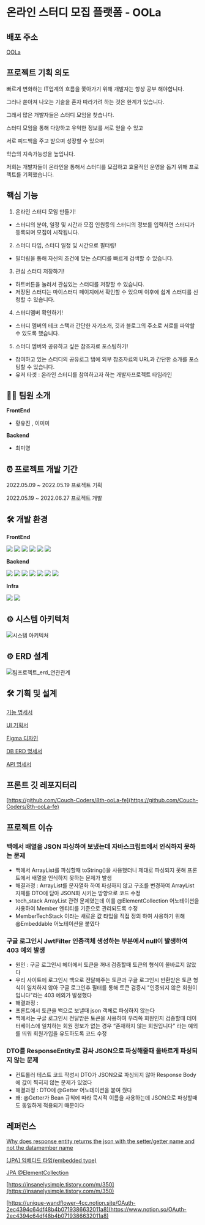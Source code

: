 # 온라인 스터디 모집 플랫폼 - OOLa

## 배포 주소

[OOLa](https://studyoola.herokuapp.com/)

## 프로젝트 기획 의도

빠르게 변화하는 IT업계의 흐름을 쫓아가기 위해 개발자는 항상 공부 해야합니다.

그러나 쏟아져 나오는 기술을 혼자 따라가려 하는 것은 한계가 있습니다.

그래서 많은 개발자들은 스터디 모임을 찾습니다.

스터디 모임을 통해 다양하고 유익한 정보를 서로 얻을 수 있고

서로 피드백을 주고 받으며 성장할 수 있으며

학습의 지속가능성을 높입니다.

저희는 개발자들이 온라인을 통해서 스터디를 모집하고 효율적인 운영을 돕기 위해 프로젝트를 기획했습니다.

## 핵심 기능

1. 온라인 스터디 모임 만들기!

- 스터디의 분야, 일정 및 시간과 모집 인원등의 스터디의 정보를 입력하면 스터디가 등록되며 모집이 시작됩니다.

2. 스터디 타입, 스터디 일정 및 시간으로 필터링!

- 필터링을 통해 자신의 조건에 맞는 스터디를 빠르게 검색할 수 있습니다.

3. 관심 스터디 저장하기!

- 하트버튼을 눌러서 관심있는 스터디를 저장할 수 있습니다.
- 저장된 스터디는 마이스터디 페이지에서 확인할 수 있으며 이후에 쉽게 스터디를 신청할 수 있습니다.

4. 스터디멤버 확인하기!

- 스터디 멤버의 테크 스택과 간단한 자기소개, 깃과 블로그의 주소로 서로를 파악할 수 있도록 했습니다.

5. 스터디 멤버와 공유하고 싶은 참조자료 포스팅하기!

- 참여하고 있는 스터디의 공유로그 탭에 외부 참조자료의 URL과 간단한 소개를 포스팅할 수 있습니다. 
- 유저 타겟 : 온라인 스터디를 참여하고자 하는 개발자프로젝트 타임라인

## 👨‍💻 팀원 소개

**FrontEnd**

- 황유진 , 이미미

**Backend**

- 최미영

## ⏰ 프로젝트 개발 기간

2022.05.09 ~ 2022.05.19 프로젝트 기획

2022.05.19 ~ 2022.06.27 프로젝트 개발

## 🛠️ 개발 환경

**FrontEnd**

<p>
<img src="https://img.shields.io/badge/javascript-F7DF1E?style=flat-square&logo=javascript&logoColor=white"/>
<img src="https://img.shields.io/badge/react-61DAFB?style=flat-square&logo=react&logoColor=white"/>
<img src="https://img.shields.io/badge/React Router-CA4245?style=flat-square&logo=React Router&logoColor=white"/>
<img src="https://img.shields.io/badge/styled-components-DB7093?style=flat-square&logo=styled-components&logoColor=white"/>
<img src="https://img.shields.io/badge/Ant Design -0170FE?style=flat-square&logo=Ant Design&logoColor=white"/>
<img src="https://img.shields.io/badge/Firebase-FFCA28?style=flat-square&logo=Firebase&logoColor=white"/>
</p>

**Backend**

<p>
 <img src="https://img.shields.io/badge/Spring-6DB33F?style=flat-square&logo=Spring&logoColor=white"/>
  <img src="https://img.shields.io/badge/Spring Boot -6DB33F?style=flat-square&logo=Spring Boot&logoColor=white"/>
  <img src="https://img.shields.io/badge/SpringSecurity-6DB33F?style=flat-square&logo=SpringSecurity&logoColor=white"/>
  <img src="https://img.shields.io/badge/Data JPA-6DB33F?style=flat-square&logo=&logoColor=white"/>
  <img src="https://img.shields.io/badge/Query DSL-0769AD?style=flat-square&logo=&logoColor=white"/>
  <img src="https://img.shields.io/badge/PostgreSQL -4479A1?style=flat-square&logo=PostgreSQL&logoColor=white"/>
  <img src="https://img.shields.io/badge/Oauth-4285F4?style=flat-square&logo=Google&logoColor=white"/>

</p>
 

**Infra**
<p>
 <img src="https://img.shields.io/badge/Heroku -4479A1?style=flat-square&logo=Heroku&logoColor=white"/>
<img src="https://img.shields.io/badge/Github Actions-4285F4?style=flat-square&logo=Google&logoColor=white"/>
</p>
 

## ⚙️ 시스템 아키텍처

![시스템 아키텍처](https://user-images.githubusercontent.com/42866800/176840686-f0665ef6-b7e9-4dac-969d-108e065b7c12.png)

## ⚙ ERD 설계

![팀프로젝트_erd_연관관계](https://user-images.githubusercontent.com/42866800/176840483-4dfdf44e-8c10-44e9-b189-7b8acdeb6a57.png)


## 🛠 기획 및 설계

[기능 명세서](https://www.notion.so/ooLa-1389c563c730413583f7b612d9235bee)

[UI 기획서](https://whimsical.com/project-oola-TNbwpCqE3crQ1BD3k5pTKn)

[Figma 디자인](https://www.figma.com/file/MvD49HcDMRc3kuGUIwezXx/project-ooLa?node-id=0%3A1)

[DB ERD 명세서](https://www.notion.so/ERD-21da4ff688b044578199a3675014ec0f)

[API 명세서](https://unique-wandflower-4cc.notion.site/ooLa-API-16f4146dab7946eb8770ed6804d122d3)

## 프론트 깃 레포지터리

[https://github.com/Couch-Coders/8th-ooLa-fe](https://github.com/Couch-Coders/8th-ooLa-fe)

## 프로젝트 이슈

### 백에서 배열을 JSON 파싱하여 보냈는데 자바스크립트에서 인식하지 못하는 문제

- 백에서 ArrayList를 파싱할때 toString()을 사용했더니 제대로 파싱되지 못해 프론트에서 배열을 인식하지 못하는 문제가 발생
- 해결과정 : ArrayList를 문자열화 하여 파싱하지 않고 구조를 변경하여 ArrayList 자체를 DTO에 담아 JSON화 시키는 방향으로 코드 수정
- tech_stack ArrayList 관련 문제였는데 이를 @ElementCollection 어노테이션을 사용하여 Member 엔티티를 기준으로 관리되도록 수정
- MemberTechStack 이라는 새로운 값 타입을 직접 정의 하여 사용하기 위해 @Embeddable 어노테이션을 붙였다

### 구글 로그인시 JwtFilter 인증객체 생성하는 부분에서 null이 발생하여 403 예외 발생

- 원인 : 구글 로그인시 헤더에서 토큰을 꺼내 검증할때 토큰의 형식이 올바르지 않았다
- 우리 사이트에 로그인시 백으로 전달해주는 토큰과 구글 로그인시 반환받은 토큰 형식이 일치하지 않아 구글 로그인후 필터를 통해 토큰 검증시 "인증되지 않은 회원이입니다"라는 403 예외가 발생했다
- 해결과정 : 
- 프론트에서 토큰을 백으로 보낼때 json 객체로 파싱하지 않는다
- 백에서는 구글 로그인시 전달받은 토큰을 사용하여 우리쪽 회원인지 검증할때 데이터베이스에 일치하는 회원 정보가 없는 경우 “존재하지 않는 회원입니다” 라는 예외를 띄워 회원가입을 유도하도록 코드 수정

### DTO를 ResponseEntity로 감싸 JSON으로 파싱해줄때 올바르게 파싱되지 않는 문제

- 컨트롤러 테스트 코드 작성시 DTO가 JSON으로 파싱되지 않아 Response Body에 값이 찍히지 않는 문제가 있었다
- 해결과정 : DTO에 @Getter 어노테이션을 붙여 줬다
- 왜: @Getter가 Bean 규칙에 따라 묵시적 이름을 사용하는데 JSON으로 파싱할때도 동일하게 적용되기 때문이다

## 레퍼런스

[Why does response entity returns the json with the setter/getter name and not the datamember name](https://stackoverflow.com/questions/28870755/why-does-response-entity-returns-the-json-with-the-setter-getter-name-and-not-th)

[[JPA] 임베디드 타입(embedded type)](https://velog.io/@conatuseus/JPA-%EC%9E%84%EB%B2%A0%EB%94%94%EB%93%9C-%ED%83%80%EC%9E%85embedded-type-8ak3ygq8wo)

[JPA @ElementCollection](https://prohannah.tistory.com/133)

[https://insanelysimple.tistory.com/m/350](https://insanelysimple.tistory.com/m/350)

[https://unique-wandflower-4cc.notion.site/OAuth-2ec4394c64df48b4b0719386632011a8](https://www.notion.so/OAuth-2ec4394c64df48b4b0719386632011a8)